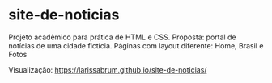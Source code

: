 # site-de-noticias
Projeto acadêmico para prática de HTML e CSS. Proposta: portal de notícias de uma cidade fictícia. 
Páginas com layout diferente: Home, Brasil e Fotos

Visualização: https://larissabrum.github.io/site-de-noticias/
